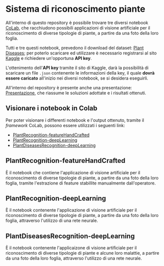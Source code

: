 # Sistema di riconoscimento piante

All'interno di questo repository è possibile trovare tre diversi notebook [CoLab](https://colab.research.google.com/), che racchiudono possibili applicazioni di visione artificiale per il riconoscimento di diverse tipologie di piante, a partire da una foto della loro foglia.

Tutti e tre questi notebook, prevedono il download del dataset: [Plant Diseases](https://www.kaggle.com/datasets/vipoooool/new-plant-diseases-dataset); per poterlo scaricare ed utilizzare è necessario registrarsi al sito [Kaggle](https://www.kaggle.com/) e richiedere un'opportuna **API key**. 

L'ottenimento dell'**API key** tramite il sito di Kaggle, darà la possibilità di scaricare un file `.json` contenente le informazioni della key, il quale **dovrà essere caricato** all'inizio nei diversi notebook, se si desidera eseguirli.

All'interno del repository è presente anche una presentazione: [Presentazione](https://github.com/AnnaVitali/plantRecognition/blob/master/Presentazione/Presentazione_Sistema_di_riconoscimento_piante.pdf), che riassume le soluzioni adottate e i risultati ottenuti.

## Visionare i notebook in Colab

Per poter visionare i differenti notebook e l'output ottenuto, tramite il _framework_ CoLab, possono essere utilizzati i seguenti link:

- [PlantRecognition-featureHandCrafted](https://colab.research.google.com/drive/1z7lzNsPXD3GCt4G00CmppCSSVbr61tjK?usp=sharing)
- [PlantRecognition-deepLearning](https://colab.research.google.com/drive/1hrZNlgHyuDDuQCRIm6HN1i3ok6UwZI0W?usp=sharing)
- [PlantDiseasesRecognition-deepLearning](https://colab.research.google.com/drive/150DNobbR8U791ZvlFvIwaAHfSH8j1kuK?usp=sharing)

## PlantRecognition-featureHandCrafted

È il notebook che contiene l'applicazione di visione artificiale per il riconoscimento di diverse tipologie di piante, a partire da una foto della loro foglia, tramite l'estrazione di feature stabillite manualmente dall'operatore.

## PlantRecognition-deepLearning

È il notebook contenente l'applicazione di visione artificiale per il riconoscimento di diverse tipologie di piante, a partire da una foto della loro foglia, attraverso l'utilizzo di una rete neurale.


## PlantDiseasesRecognition-deepLearning

È il notebook contenente l'applicaizone di visione artificiale per il riconoscimento di diverse tipologie di piante e alcune loro malattie, a partire da una foto della loro foglia, attraverso l'utilizzo di una rete neurale.
